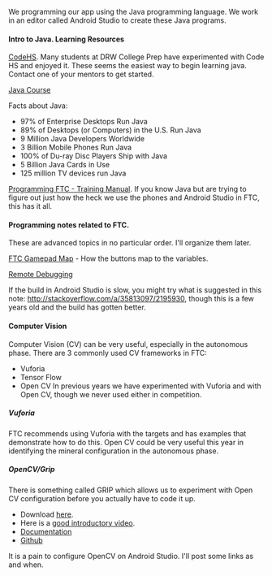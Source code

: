 We programming our app using the Java programming language. We work in an editor called Android Studio to create these Java programs.

#### Intro to Java. Learning Resources ###

[CodeHS](https://codehs.com/info/curriculum/apjava). Many students at DRW College Prep have experimented with Code HS and enjoyed it. These seems the easiest way to begin learning java. Contact one of your mentors to get started.

[Java Course](http://mooc.fi/courses/2013/programming-part-1/material.html)

Facts about Java:
- 97% of Enterprise Desktops Run Java
- 89% of Desktops (or Computers) in the U.S. Run Java
- 9 Million Java Developers Worldwide
- 3 Billion Mobile Phones Run Java
- 100% of Du-ray Disc Players Ship with Java
- 5 Billion Java Cards in Use
- 125 million TV devices run Java

[Programming FTC - Training Manual](https://www.firstinspires.org/sites/default/files/uploads/resource_library/ftc/android-studio-tutorial.pdf). If you know Java but are trying to figure out just how the heck we use the phones and Android Studio in FTC, this has it all.

#### Programming notes related to FTC. ####

These are advanced topics in no particular order. I'll organize them later.

[FTC Gamepad Map](ftc_gamepad_map.jpg) - How the buttons map to the variables.

[Remote Debugging](RemoteDebugging.md)

If the build in Android Studio is slow, you might try what is suggested in this note: http://stackoverflow.com/a/35813097/2195930, though this is a few years old and the build has gotten better.

#### Computer Vision ####
Computer Vision (CV) can be very useful, especially in the autonomous phase. There are 3 commonly used CV frameworks in FTC:
* Vuforia
* Tensor Flow
* Open CV
In previous years we have experimented with Vuforia and with Open CV, though we never used either in competition.

##### Vuforia

FTC recommends using Vuforia with the targets and has examples that demonstrate how to do this.
Open CV could be very useful this year in identifying the mineral configuration in the autonomous phase.

##### OpenCV/Grip

There is something called GRIP which allows us to experiment with Open CV configuration before you actually have to code it up. 
* Download [here](https://github.com/WPIRoboticsProjects/GRIP/releases). 
* Here is a [good introductory video](https://www.youtube.com/watch?v=wkW8puXMoSk).
* [Documentation](https://wpilib.screenstepslive.com/s/currentCS/m/vision/l/463566-introduction-to-grip)
* [Github](https://github.com/WPIRoboticsProjects/GRIP)

It is a pain to configure OpenCV on Android Studio. I'll post some links as and when.
